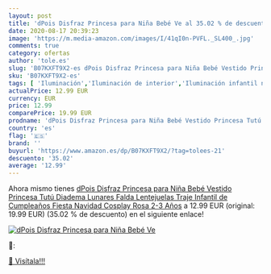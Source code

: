 ```yaml
---
layout: post
title: 'dPois Disfraz Princesa para Niña Bebé Ve al 35.02 % de descuento'
date: 2020-08-17 20:39:23
image: 'https://m.media-amazon.com/images/I/41qI0n-PVFL._SL400_.jpg'
comments: true
category: ofertas
author: 'tole.es'
slug: 'B07KXFT9X2-es dPois Disfraz Princesa para Niña Bebé Vestido Princesa...'
sku: 'B07KXFT9X2-es'
tags: [ 'Iluminación','Iluminación de interior','Iluminación infantil nocturna','Lámparas e iluminación infantil','bebé', ]
actualPrice: 12.99 EUR
currency: EUR
price: 12.99
comparePrice: 19.99 EUR
prodname: 'dPois Disfraz Princesa para Niña Bebé Vestido Princesa Tutú Diadema Lunares Falda Lentejuelas Traje Infantil de Cumpleaños Fiesta Navidad Cosplay Rosa 2-3 Años'
country: 'es'
flag: '🇪🇸'
brand: ''
buyurl: 'https://www.amazon.es/dp/B07KXFT9X2/?tag=tolees-21'
descuento: '35.02'
average: '12.99'
---
```


Ahora mismo tienes [dPois Disfraz Princesa para Niña Bebé Vestido Princesa Tutú Diadema Lunares Falda Lentejuelas Traje Infantil de Cumpleaños Fiesta Navidad Cosplay Rosa 2-3 Años](https://www.amazon.es/dp/B07KXFT9X2/?tag=tolees-21) a 12.99 EUR (original: 19.99 EUR) (35.02 %  de descuento) en el siguiente enlace!

[![dPois Disfraz Princesa para Niña Bebé Ve](https://m.media-amazon.com/images/I/41qI0n-PVFL._SL400_.jpg)](https://www.amazon.es/dp/B07KXFT9X2/?tag=tolees-21)

🔎:


[🛒 Visítala!!!](https://www.amazon.es/dp/B07KXFT9X2/?tag=tolees-21)
